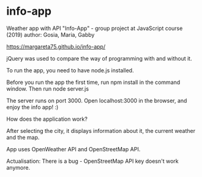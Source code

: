 # info-app
Weather app with API "Info-App" - group project at JavaScript course (2019)  author: Gosia, Maria, Gabby

https://margareta75.github.io/info-app/

jQuery was used to compare the way of programming with and without it.


To run the app, you need to have node.js installed.

Before you run the app the first time, run npm install in the command window. Then run node server.js

The server runs on port 3000. Open localhost:3000 in the browser, and enjoy the info app! :)


How does the application work?

After selecting the city, it displays information about it, the current weather and the map.

App uses OpenWeather API and OpenStreetMap API.

Actualisation: There is a bug - OpenStreetMap API key doesn't work anymore.
